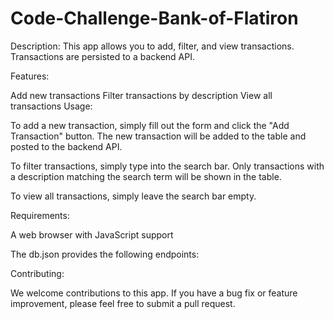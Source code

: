 # Code-Challenge-Bank-of-Flatiron
Description: This app allows you to add, filter, and view transactions. Transactions are persisted to a backend API.

Features:

Add new transactions
Filter transactions by description
View all transactions
Usage:

To add a new transaction, simply fill out the form and click the "Add Transaction" button. The new transaction will be added to the table and posted to the backend API.

To filter transactions, simply type into the search bar. Only transactions with a description matching the search term will be shown in the table.

To view all transactions, simply leave the search bar empty.

Requirements:

A web browser with JavaScript support

The db.json provides the following endpoints:



Contributing:

We welcome contributions to this app. If you have a bug fix or feature improvement, please feel free to submit a pull request.